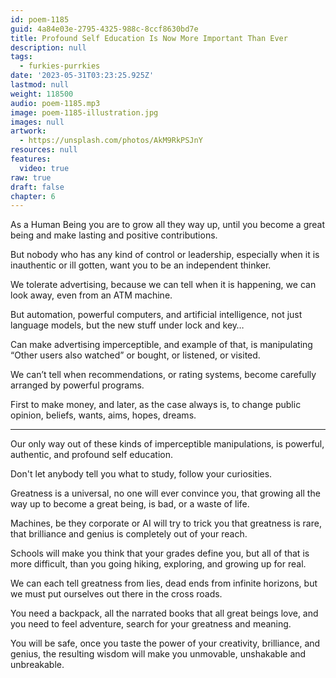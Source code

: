 ```yaml
---
id: poem-1185
guid: 4a84e03e-2795-4325-988c-8ccf8630bd7e
title: Profound Self Education Is Now More Important Than Ever
description: null
tags:
  - furkies-purrkies
date: '2023-05-31T03:23:25.925Z'
lastmod: null
weight: 118500
audio: poem-1185.mp3
image: poem-1185-illustration.jpg
images: null
artwork:
  - https://unsplash.com/photos/AkM9RkPSJnY
resources: null
features:
  video: true
raw: true
draft: false
chapter: 6
---
```


As a Human Being you are to grow all they way up,
until you become a great being and make lasting and positive contributions.

But nobody who has any kind of control or leadership,
especially when it is inauthentic or ill gotten, want you to be an independent thinker.

We tolerate advertising, because we can tell when it is happening,
we can look away, even from an ATM machine.

But automation, powerful computers, and artificial intelligence,
not just language models, but the new stuff under lock and key…

Can make advertising imperceptible, and example of that,
is manipulating “Other users also watched” or bought, or listened, or visited.

We can’t tell when recommendations, or rating systems,
become carefully arranged by powerful programs.

First to make money, and later, as the case always is,
to change public opinion, beliefs, wants, aims, hopes, dreams.

---

Our only way out of these kinds of imperceptible manipulations,
is powerful, authentic, and profound self education.

Don't let anybody tell you what to study,
follow your curiosities.

Greatness is a universal, no one will ever convince you,
that growing all the way up to become a great being, is bad, or a waste of life.

Machines, be they corporate or AI will try to trick you that greatness is rare,
that brilliance and genius is completely out of your reach.

Schools will make you think that your grades define you,
but all of that is more difficult, than you going hiking, exploring, and growing up for real.

We can each tell greatness from lies, dead ends from infinite horizons,
but we must put ourselves out there in the cross roads.

You need a backpack, all the narrated books that all great beings love,
and you need to feel adventure, search for your greatness and meaning.

You will be safe, once you taste the power of your creativity, brilliance, and genius,
the resulting wisdom will make you unmovable, unshakable and unbreakable.
